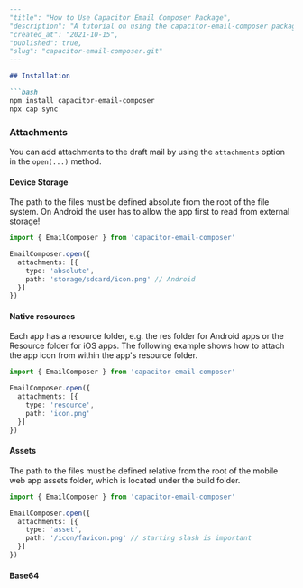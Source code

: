 ```markdown
---
"title": "How to Use Capacitor Email Composer Package",
"description": "A tutorial on using the capacitor-email-composer package to open a native E-Mail Composer within your Capacitor App.",
"created_at": "2021-10-15",
"published": true,
"slug": "capacitor-email-composer.git"
---

## Installation

```bash
npm install capacitor-email-composer
npx cap sync
```

### Attachments

You can add attachments to the draft mail by using the `attachments` option in the `open(...)` method.

#### Device Storage

The path to the files must be defined absolute from the root of the file system. On Android the user has to allow the app first to read from external storage!

```ts
import { EmailComposer } from 'capacitor-email-composer'

EmailComposer.open({
  attachments: [{
    type: 'absolute',
    path: 'storage/sdcard/icon.png' // Android
  }]
})
```

#### Native resources

Each app has a resource folder, e.g. the res folder for Android apps or the Resource folder for iOS apps. The following example shows how to attach the app icon from within the app's resource folder.

```ts
import { EmailComposer } from 'capacitor-email-composer'

EmailComposer.open({
  attachments: [{
    type: 'resource',
    path: 'icon.png'
  }]
})
```

#### Assets

The path to the files must be defined relative from the root of the mobile web app assets folder, which is located under the build folder.

```ts
import { EmailComposer } from 'capacitor-email-composer'

EmailComposer.open({
  attachments: [{
    type: 'asset',
    path: '/icon/favicon.png' // starting slash is important
  }]
})
```

#### Base64

```

```